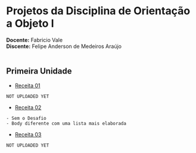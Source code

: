 # Projetos da Disciplina de **Orientação a Objeto I**

**Docente:**  Fabricio Vale<br>
**Discente:** Felipe Anderson de Medeiros Araújo<br><br>

## Primeira Unidade

* [Receita 01]()
```
NOT UPLOADED YET
```
* [Receita 02](https://zapp.run/edit/receita-02-zp1w06p7p1x0?file=lib/main.dart)<br>
```
- Sem o Desafio
- Body diferente com uma lista mais elaborada
```
* [Receita 03]()
```
NOT UPLOADED YET
```
